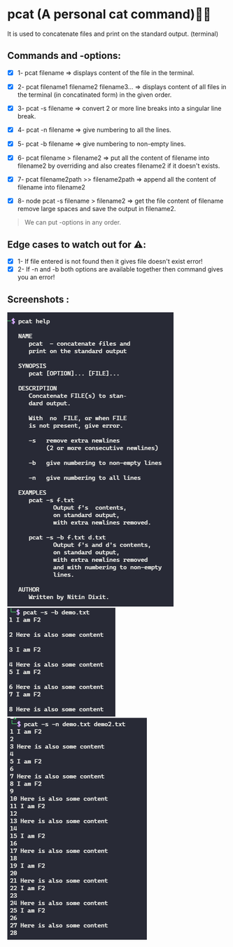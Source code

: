 # pcat (A personal cat command)🚀🚀 
It is used to concatenate files and print on the standard output. (terminal)

## Commands and -options:
- [x] 1- pcat filename => displays content of the file in the terminal.
- [x] 2- pcat filename1 filename2 filename3... => displays content of all files in the terminal (in concatinated form) in the given order.
- [x] 3- pcat -s filename => convert 2 or more line breaks into a singular line break.

- [x] 4- pcat -n filename => give numbering to all the lines.  
- [x] 5- pcat -b filename => give numbering to non-empty lines. 
- [x] 6- pcat filename > filename2 => put all the content of filename into filename2 by overriding and also creates filename2 if it doesn't exists. 
- [x] 7- pcat filename2path >> filename2path => append all the content of filename into filename2 
- [x] 8- node pcat -s filename > filename2 => get the file content of filename remove large spaces and save the output in filename2. 

>We can put -options in any order.

## Edge cases to watch out for ⚠️:

- [x] 1- If file entered is not found then it gives file doesn't exist error!
- [x] 2- If -n and -b both options are available together then command gives you an error!

## Screenshots :
<img src="./screenshots/Screenshot 2021-11-02 072928.png/">

<img src="./screenshots/Screenshot 2021-11-02 073722.png/">
<img src="./screenshots/Screenshot 2021-11-02 074102.png">
